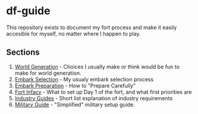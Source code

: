 # df-guide

This repository exists to document my fort process and make it easily accesible for myself, no matter where I happen to play.

## Sections

1. [World Generation](world-generation.md) - Choices I usually make or think would be fun to make for world generation.
2. [Embark Selection](world-generation.md#embarking) - My usualy embark selection process
3. [Embark Preparation](prepare-carefully.md) - How to "Prepare Carefully"
5. [Fort Infacy](fort-setup.md) - What to set up Day 1 of the fort, and what first priorities are
6. [Industry Guides](industry.md) - Short list explanation of industry requirements
7. [Military Guide](military.md) - "Simplified" military setup guide.
